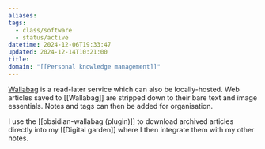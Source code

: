 ```yaml
---
aliases: 
tags:
  - class/software
  - status/active
datetime: 2024-12-06T19:33:47
updated: 2024-12-14T10:21:00
title: 
domain: "[[Personal knowledge management]]"
---
```

[Wallabag](https://app.wallabag.it) is a read-later service which can also be locally-hosted. Web articles saved to [[Wallabag]] are stripped down to their bare text and image essentials. Notes and tags can then be added for organisation.

I use the [[obsidian-wallabag (plugin)]] to download archived articles directly into my [[Digital garden]] where I then integrate them with my other notes.